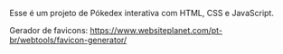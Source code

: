 Esse é um projeto de Pókedex interativa com HTML, CSS e JavaScript.

Gerador de favicons: https://www.websiteplanet.com/pt-br/webtools/favicon-generator/